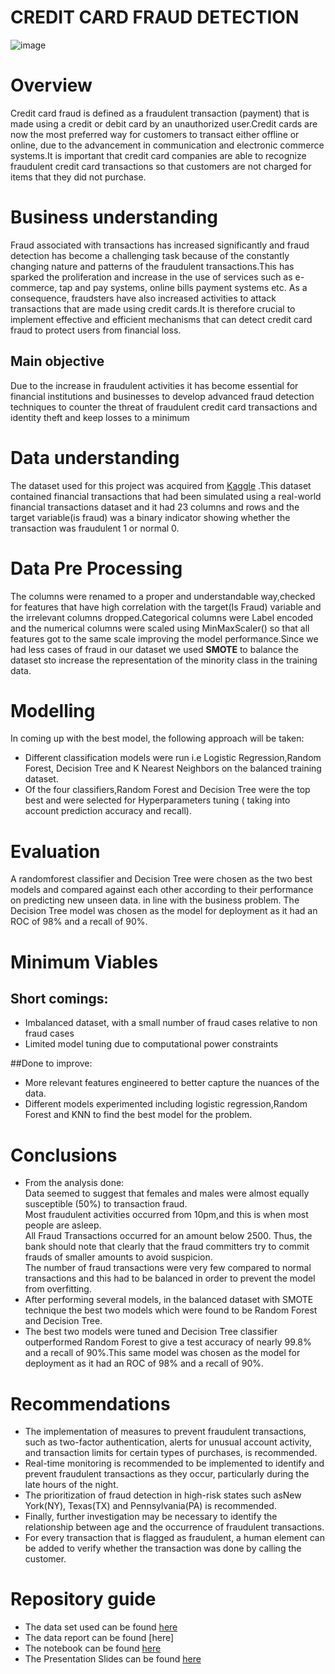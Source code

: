 # CREDIT CARD FRAUD DETECTION
![image](https://user-images.githubusercontent.com/116062465/231133305-0696d3b3-ce64-4c0e-b1df-afb357abc931.png)

# Overview  
Credit card fraud is defined as a fraudulent transaction (payment) that is made using a credit or debit card by an unauthorized user.Credit cards are now the most preferred way for customers to transact either offline or online, due to the advancement in communication and electronic commerce systems.It is important that credit card companies are able to recognize fraudulent credit card transactions so that customers are not charged for items that they did not purchase.  

# Business understanding  
Fraud associated with transactions has increased significantly and fraud detection has become a challenging task because of the constantly changing nature and patterns of the fraudulent transactions.This has sparked the proliferation and increase in the use of services such as e-commerce, tap and pay systems, online bills payment systems etc. As a consequence, fraudsters have also increased activities to attack transactions that are made using credit cards.It is therefore crucial to implement effective and efficient mechanisms that can detect credit card fraud to protect users from financial loss.  

## Main objective  
Due to the increase in fraudulent activities it has become essential for financial institutions and businesses to develop advanced fraud detection techniques to counter the threat of fraudulent credit card transactions and identity theft and keep losses to a minimum  

# Data understanding  
The dataset used for this project was acquired from [Kaggle](https://user-images.githubusercontent.com/116062465/231133305-0696d3b3-ce64-4c0e-b1df-afb357abc931.png) .This dataset contained financial transactions that had been simulated using a real-world financial transactions dataset and it had 23 columns and rows and the target variable(is fraud) was a binary indicator showing whether the transaction was fraudulent 1 or normal 0.

# Data Pre Processing  
The columns were renamed to a proper and understandable way,checked for features that have high correlation with the target(Is Fraud) variable and the irrelevant columns dropped.Categorical columns were Label encoded and the numerical columns were scaled using MinMaxScaler() so that all features got to the same scale improving the model performance.Since we had less cases of fraud in our dataset we used **SMOTE** to balance the dataset sto increase the representation of the minority class in the training data.  

# Modelling  
In coming up with the best model, the following approach will be taken:
- Different classification models were run i.e Logistic Regression,Random Forest, Decision Tree  and K Nearest Neighbors on the balanced training dataset.
- Of the four classifiers,Random Forest and Decision Tree were the top best and were selected for  Hyperparameters tuning  ( taking into account prediction accuracy and recall).

# Evaluation  
A randomforest classifier and Decision Tree were chosen as the two best models and compared against each other according to their performance on predicting new unseen data. in line with the business problem. The Decision Tree model was chosen as the model for deployment as it had an ROC of  98% and a recall of 90%.

# Minimum Viables
## Short comings:
- Imbalanced dataset, with a small number of fraud cases relative to non fraud cases
- Limited model tuning due to computational power constraints

##Done to improve:
- More relevant features engineered to better capture the nuances of the data.
- Different models experimented including logistic regression,Random Forest and KNN to find the best model for the problem.


# Conclusions
- From the analysis done:  
Data seemed to suggest that females and males were almost equally susceptible (50%) to transaction fraud.  
Most fraudulent activities occurred from 10pm,and this is when most people are asleep.  
All Fraud Transactions occurred for an amount below 2500. Thus, the bank should note that clearly that the fraud committers try to commit frauds of smaller amounts to avoid suspicion.  
The number of fraud transactions were very few compared to normal transactions and this had to be balanced in order  to prevent the model from overfitting.
- After performing several models, in the balanced dataset with SMOTE technique the best two models which  were found to be Random Forest and Decision Tree.
- The best two models were  tuned  and Decision Tree classifier  outperformed Random Forest to give a test accuracy of nearly 99.8% and a recall of 90%.This same model was chosen as the model for deployment as it had an ROC of  98% and a recall of 90%.

# Recommendations 
- The implementation of measures to prevent fraudulent transactions, such as two-factor authentication, alerts for unusual account activity, and transaction limits for certain types of purchases, is recommended.
- Real-time monitoring is recommended to be implemented to identify and prevent fraudulent transactions as they occur, particularly during the late hours of the night.
- The prioritization of fraud detection in high-risk states such asNew York(NY), Texas(TX) and Pennsylvania(PA) is recommended.
- Finally, further investigation may be necessary to identify the relationship between age and the occurrence of fraudulent transactions.
- For every transaction that is flagged as fraudulent, a human element can be added to verify whether the transaction was done by calling the customer.


# Repository guide
- The data set used can be found [here](https://www.kaggle.com/datasets/kartik2112/fraud-detection?select=fraudTest.csv)
- The data report can be found [here]
- The notebook can be found [here](https://github.com/K-made/Creditcard-FraudBusters/blob/main/.ipynb_checkpoints/credit-cards-checkpoint.ipynb)
- The Presentation Slides can be found [here](https://www.canva.com/design/DAFfIULTcgs/CQ9ealhZ-N0MgHn8T3lqhQ/view?utm_content=DAFfIULTcgs&utm_campaign=designshare&utm_medium=link&utm_source=publishsharelink#2)
